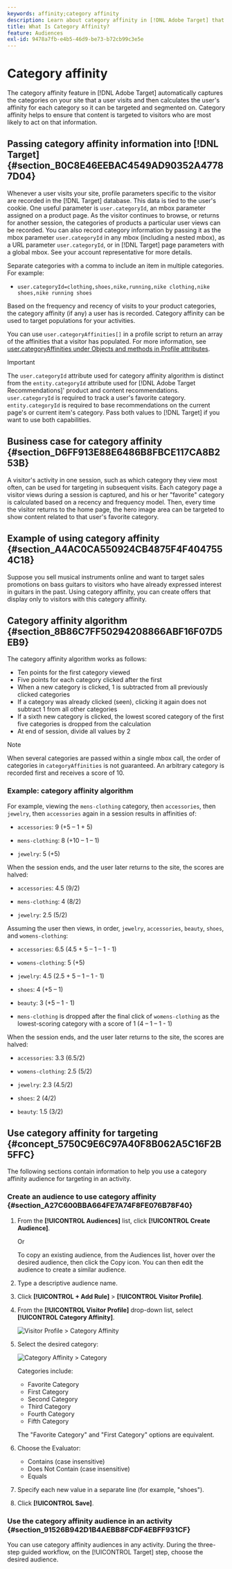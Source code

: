 ```yaml
---
keywords: affinity;category affinity
description: Learn about category affinity in [!DNL Adobe Target] that automatically captures categories a user visits and then calculates the user's affinity for the category so it can be targeted and segmented on.
title: What Is Category Affinity?
feature: Audiences
exl-id: 9478a7fb-e4b5-46d9-be73-b72cb99c3e5e
---
```

# Category affinity

The category affinity feature in [!DNL Adobe Target] automatically captures the categories on your site that a user visits and then calculates the user's affinity for each category so it can be targeted and segmented on. Category affinity helps to ensure that content is targeted to visitors who are most likely to act on that information.

## Passing category affinity information into [!DNL Target] {#section_B0C8E46EEBAC4549AD90352A47787D04}

Whenever a user visits your site, profile parameters specific to the visitor are recorded in the [!DNL Target] database. This data is tied to the user's cookie. One useful parameter is `user.categoryId`, an mbox parameter assigned on a product page. As the visitor continues to browse, or returns for another session, the categories of products a particular user views can be recorded. You can also record category information by passing it as the mbox parameter `user.categoryId` in any mbox (including a nested mbox), as a URL parameter `user.categoryId`, or in [!DNL Target] page parameters with a global mbox. See your account representative for more details.

Separate categories with a comma to include an item in multiple categories. For example:

* `user.categoryId=clothing,shoes,nike,running,nike clothing,nike shoes,nike running shoes`

Based on the frequency and recency of visits to your product categories, the category affinity (if any) a user has is recorded. Category affinity can be used to target populations for your activities.

You can use `user.categoryAffinities[]` in a profile script to return an array of the affinities that a visitor has populated. For more information, see [user.categoryAffinities under Objects and methods in Profile attributes](/help/main/c-target/c-visitor-profile/profile-parameters.md#objects).

>[!IMPORTANT]
>
>The `user.categoryId` attribute used for category affinity algorithm is distinct from the `entity.categoryId` attribute used for [!DNL Adobe Target Recommendations]' product and content recommendations. `user.categoryId` is required to track a user's favorite category. `entity.categoryId` is required to base recommendations on the current page's or current item's category. Pass both values to [!DNL Target] if you want to use both capabilities.

## Business case for category affinity {#section_D6FF913E88E6486B8FBCE117CA8B253B}

A visitor's activity in one session, such as which category they view most often, can be used for targeting in subsequent visits. Each category page a visitor views during a session is captured, and his or her "favorite" category is calculated based on a recency and frequency model. Then, every time the visitor returns to the home page, the hero image area can be targeted to show content related to that user's favorite category.

## Example of using category affinity {#section_A4AC0CA550924CB4875F4F4047554C18}

Suppose you sell musical instruments online and want to target sales promotions on bass guitars to visitors who have already expressed interest in guitars in the past. Using category affinity, you can create offers that display only to visitors with this category affinity.

## Category affinity algorithm {#section_8B86C7FF50294208866ABF16F07D5EB9}

The category affinity algorithm works as follows:

* Ten points for the first category viewed
* Five points for each category clicked after the first
* When a new category is clicked, 1 is subtracted from all previously clicked categories
* If a category was already clicked (seen), clicking it again does not subtract 1 from all other categories
* If a sixth new category is clicked, the lowest scored category of the first five categories is dropped from the calculation
* At end of session, divide all values by 2

>[!NOTE]
>
>When several categories are passed within a single mbox call, the order of categories in `categoryAffinities` is not guaranteed. An arbitrary category is recorded first and receives a score of 10.

### Example: category affinity algorithm

For example, viewing the `mens-clothing` category, then `accessories`, then `jewelry`, then `accessories` again in a session results in affinities of:

* `accessories`: 9 (+5 – 1 + 5)

* `mens-clothing`: 8 (+10 – 1 – 1)

* `jewelry`: 5 (+5)

When the session ends, and the user later returns to the site, the scores are halved:

* `accessories`: 4.5 (9/2)

* `mens-clothing`: 4 (8/2)

* `jewelry`: 2.5 (5/2)

Assuming the user then views, in order, `jewelry`, `accessories`, `beauty`, `shoes`, and `womens-clothing`:

* `accessories`: 6.5 (4.5 + 5 – 1 – 1 - 1)

* `womens-clothing`: 5 (+5)

* `jewelry`: 4.5 (2.5 + 5 – 1 – 1 - 1)

* `shoes`: 4 (+5 – 1)

* `beauty`: 3 (+5 – 1 - 1)

* `mens-clothing` is dropped after the final click of `womens-clothing` as the lowest-scoring category with a score of 1 (4 – 1 – 1 - 1)

When the session ends, and the user later returns to the site, the scores are halved:

* `accessories`: 3.3 (6.5/2)

* `womens-clothing`: 2.5 (5/2)

* `jewelry`: 2.3 (4.5/2)

* `shoes`: 2 (4/2)

* `beauty`: 1.5 (3/2)

## Use category affinity for targeting {#concept_5750C9E6C97A40F8B062A5C16F2B5FFC}

The following sections contain information to help you use a category affinity audience for targeting in an activity. 

### Create an audience to use category affinity {#section_A27C600BBA664FE7A74F8FE076B78F40}

1. From the **[!UICONTROL Audiences]** list, click **[!UICONTROL Create Audience]**.

   Or

   To copy an existing audience, from the Audiences list, hover over the desired audience, then click the Copy icon. You can then edit the audience to create a similar audience. 

1. Type a descriptive audience name. 
1. Click **[!UICONTROL + Add Rule]** > **[!UICONTROL Visitor Profile]**. 
1. From the **[!UICONTROL Visitor Profile]** drop-down list, select **[!UICONTROL Category Affinity]**.

   ![Visitor Profile > Category Affinity](assets/affinity.png)

1. Select the desired category:

    ![Category Affinity > Category](assets/affinity-category.png)

    Categories include:

    * Favorite Category
    * First Category
    * Second Category
    * Third Category
    * Fourth Category
    * Fifth Category

    The "Favorite Category" and "First Category" options are equivalent.

1. Choose the Evaluator:

    * Contains (case insensitive) 
    * Does Not Contain (case insensitive) 
    * Equals

1. Specify each new value in a separate line (for example, "shoes"). 
1. Click **[!UICONTROL Save]**.

### Use the category affinity audience in an activity {#section_91526B942D1B4AEBB8FCDF4EBFF931CF}

You can use category affinity audiences in any activity. During the three-step guided workflow, on the [!UICONTROL Target] step, choose the desired audience.

